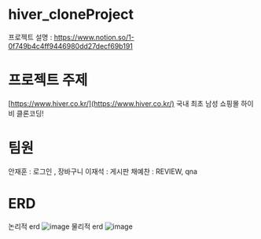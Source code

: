 ﻿# hiver_cloneProject
 
 프로젝트 설명 : https://www.notion.so/1-0f749b4c4ff9446980dd27decf69b191
# 프로젝트 주제
[https://www.hiver.co.kr/](https://www.hiver.co.kr/)
국내 최초 남성 쇼핑몰 하이비 클론코딩!

# 팀원 
안재훈 : 로그인 , 장바구니
이재석 : 게시판 
채예찬 : REVIEW, qna 

# ERD 
논리적 erd
![image](https://user-images.githubusercontent.com/77096665/175225694-6fc8713d-112a-4b4c-83d3-722809eecb33.png)
물리적 erd
![image](https://user-images.githubusercontent.com/77096665/175225743-a0a90e43-0bc3-4a1f-84c1-bc75616076bf.png)






